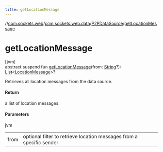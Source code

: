 ```yaml
---
title: getLocationMessage
---
```

//[com.sockets.web](../../../index.html)/[com.sockets.web.data](../index.html)/[P2PDataSource](index.html)/[getLocationMessage](get-location-message.html)



# getLocationMessage



[jvm]\
abstract suspend fun [getLocationMessage](get-location-message.html)(from: [String](https://kotlinlang.org/api/latest/jvm/stdlib/kotlin/-string/index.html)?): [List](https://kotlinlang.org/api/latest/jvm/stdlib/kotlin.collections/-list/index.html)&lt;[LocationMessage](../-location-message/index.html)&gt;?



Retrieves all location messages from the data source.



#### Return



a list of location messages.



#### Parameters


jvm

| | |
|---|---|
| from | optional filter to retrieve location messages from a specific sender. |




